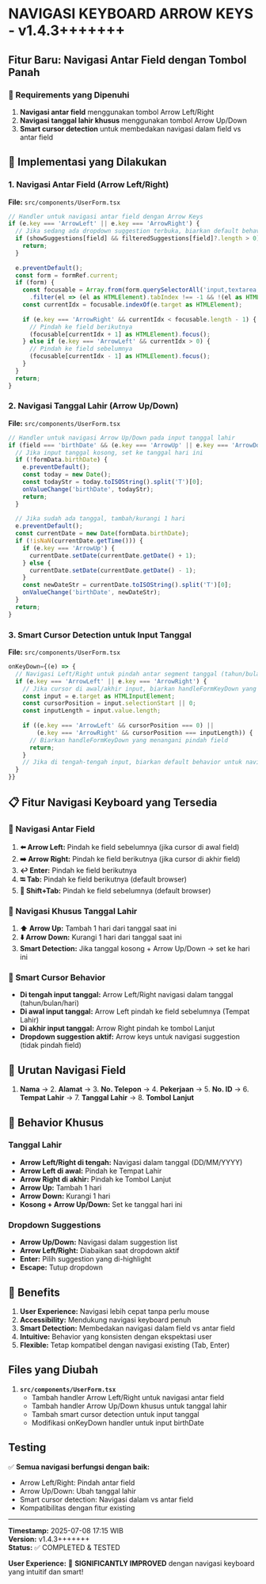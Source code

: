 # NAVIGASI KEYBOARD ARROW KEYS - v1.4.3+++++++

## Fitur Baru: Navigasi Antar Field dengan Tombol Panah

### 🎯 Requirements yang Dipenuhi
1. **Navigasi antar field** menggunakan tombol Arrow Left/Right
2. **Navigasi tanggal lahir khusus** menggunakan tombol Arrow Up/Down
3. **Smart cursor detection** untuk membedakan navigasi dalam field vs antar field

## 🔧 Implementasi yang Dilakukan

### 1. Navigasi Antar Field (Arrow Left/Right)
**File:** `src/components/UserForm.tsx`

```typescript
// Handler untuk navigasi antar field dengan Arrow Keys
if (e.key === 'ArrowLeft' || e.key === 'ArrowRight') {
  // Jika sedang ada dropdown suggestion terbuka, biarkan default behavior
  if (showSuggestions[field] && filteredSuggestions[field]?.length > 0) {
    return;
  }
  
  e.preventDefault();
  const form = formRef.current;
  if (form) {
    const focusable = Array.from(form.querySelectorAll('input,textarea,select'))
      .filter(el => (el as HTMLElement).tabIndex !== -1 && !(el as HTMLInputElement).disabled && (el as HTMLElement).offsetParent !== null);
    const currentIdx = focusable.indexOf(e.target as HTMLElement);
    
    if (e.key === 'ArrowRight' && currentIdx < focusable.length - 1) {
      // Pindah ke field berikutnya
      (focusable[currentIdx + 1] as HTMLElement).focus();
    } else if (e.key === 'ArrowLeft' && currentIdx > 0) {
      // Pindah ke field sebelumnya
      (focusable[currentIdx - 1] as HTMLElement).focus();
    }
  }
  return;
}
```

### 2. Navigasi Tanggal Lahir (Arrow Up/Down)
**File:** `src/components/UserForm.tsx`

```typescript
// Handler untuk navigasi Arrow Up/Down pada input tanggal lahir
if (field === 'birthDate' && (e.key === 'ArrowUp' || e.key === 'ArrowDown')) {
  // Jika input tanggal kosong, set ke tanggal hari ini
  if (!formData.birthDate) {
    e.preventDefault();
    const today = new Date();
    const todayStr = today.toISOString().split('T')[0];
    onValueChange('birthDate', todayStr);
    return;
  }
  
  // Jika sudah ada tanggal, tambah/kurangi 1 hari
  e.preventDefault();
  const currentDate = new Date(formData.birthDate);
  if (!isNaN(currentDate.getTime())) {
    if (e.key === 'ArrowUp') {
      currentDate.setDate(currentDate.getDate() + 1);
    } else {
      currentDate.setDate(currentDate.getDate() - 1);
    }
    const newDateStr = currentDate.toISOString().split('T')[0];
    onValueChange('birthDate', newDateStr);
  }
  return;
}
```

### 3. Smart Cursor Detection untuk Input Tanggal
**File:** `src/components/UserForm.tsx`

```typescript
onKeyDown={(e) => {
  // Navigasi Left/Right untuk pindah antar segment tanggal (tahun/bulan/hari)
  if (e.key === 'ArrowLeft' || e.key === 'ArrowRight') {
    // Jika cursor di awal/akhir input, biarkan handleFormKeyDown yang handle pindah field
    const input = e.target as HTMLInputElement;
    const cursorPosition = input.selectionStart || 0;
    const inputLength = input.value.length;
    
    if ((e.key === 'ArrowLeft' && cursorPosition === 0) || 
        (e.key === 'ArrowRight' && cursorPosition === inputLength)) {
      // Biarkan handleFormKeyDown yang menangani pindah field
      return;
    }
    // Jika di tengah-tengah input, biarkan default behavior untuk navigasi dalam tanggal
  }
}}
```

## 📋 Fitur Navigasi Keyboard yang Tersedia

### 🔧 Navigasi Antar Field
1. **⬅️ Arrow Left:** Pindah ke field sebelumnya (jika cursor di awal field)
2. **➡️ Arrow Right:** Pindah ke field berikutnya (jika cursor di akhir field)
3. **↩️ Enter:** Pindah ke field berikutnya
4. **⭾ Tab:** Pindah ke field berikutnya (default browser)
5. **🔄 Shift+Tab:** Pindah ke field sebelumnya (default browser)

### 📅 Navigasi Khusus Tanggal Lahir
1. **⬆️ Arrow Up:** Tambah 1 hari dari tanggal saat ini
2. **⬇️ Arrow Down:** Kurangi 1 hari dari tanggal saat ini
3. **Smart Detection:** Jika tanggal kosong + Arrow Up/Down → set ke hari ini

### 🧠 Smart Cursor Behavior
- **Di tengah input tanggal:** Arrow Left/Right navigasi dalam tanggal (tahun/bulan/hari)
- **Di awal input tanggal:** Arrow Left pindah ke field sebelumnya (Tempat Lahir)
- **Di akhir input tanggal:** Arrow Right pindah ke tombol Lanjut
- **Dropdown suggestion aktif:** Arrow keys untuk navigasi suggestion (tidak pindah field)

## 🎯 Urutan Navigasi Field

1. **Nama** → 2. **Alamat** → 3. **No. Telepon** → 4. **Pekerjaan** → 5. **No. ID** → 6. **Tempat Lahir** → 7. **Tanggal Lahir** → 8. **Tombol Lanjut**

## 🔄 Behavior Khusus

### Tanggal Lahir
- **Arrow Left/Right di tengah:** Navigasi dalam tanggal (DD/MM/YYYY)
- **Arrow Left di awal:** Pindah ke Tempat Lahir
- **Arrow Right di akhir:** Pindah ke Tombol Lanjut
- **Arrow Up:** Tambah 1 hari
- **Arrow Down:** Kurangi 1 hari
- **Kosong + Arrow Up/Down:** Set ke tanggal hari ini

### Dropdown Suggestions
- **Arrow Up/Down:** Navigasi dalam suggestion list
- **Arrow Left/Right:** Diabaikan saat dropdown aktif
- **Enter:** Pilih suggestion yang di-highlight
- **Escape:** Tutup dropdown

## 🚀 Benefits

1. **User Experience:** Navigasi lebih cepat tanpa perlu mouse
2. **Accessibility:** Mendukung navigasi keyboard penuh
3. **Smart Detection:** Membedakan navigasi dalam field vs antar field
4. **Intuitive:** Behavior yang konsisten dengan ekspektasi user
5. **Flexible:** Tetap kompatibel dengan navigasi existing (Tab, Enter)

## Files yang Diubah

1. **`src/components/UserForm.tsx`**
   - Tambah handler Arrow Left/Right untuk navigasi antar field
   - Tambah handler Arrow Up/Down khusus untuk tanggal lahir
   - Tambah smart cursor detection untuk input tanggal
   - Modifikasi onKeyDown handler untuk input birthDate

## Testing

✅ **Semua navigasi berfungsi dengan baik:**
- Arrow Left/Right: Pindah antar field
- Arrow Up/Down: Ubah tanggal lahir
- Smart cursor detection: Navigasi dalam vs antar field
- Kompatibilitas dengan fitur existing

---

**Timestamp:** 2025-07-08 17:15 WIB  
**Version:** v1.4.3+++++++  
**Status:** ✅ COMPLETED & TESTED

**User Experience:** 🚀 **SIGNIFICANTLY IMPROVED** dengan navigasi keyboard yang intuitif dan smart!
